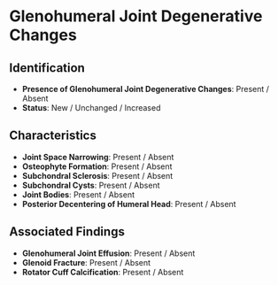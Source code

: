 # Glenohumeral Joint Degenerative Changes

## Identification

- **Presence of Glenohumeral Joint Degenerative Changes**: Present / Absent
- **Status**: New / Unchanged / Increased

## Characteristics

- **Joint Space Narrowing**: Present / Absent
- **Osteophyte Formation**: Present / Absent
- **Subchondral Sclerosis**: Present / Absent
- **Subchondral Cysts**: Present / Absent
- **Joint Bodies**: Present / Absent
- **Posterior Decentering of Humeral Head**: Present / Absent

## Associated Findings

- **Glenohumeral Joint Effusion**: Present / Absent
- **Glenoid Fracture**: Present / Absent
- **Rotator Cuff Calcification**: Present / Absent
